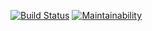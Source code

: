 [![Build Status](https://travis-ci.org/helenkyryliuk/Practice.svg?branch=master)](https://travis-ci.org/helenkyryliuk/Practice)
[![Maintainability](https://api.codeclimate.com/v1/badges/480fd4f72d7bef085c00/maintainability)](https://codeclimate.com/github/helenkyryliuk/Practice/maintainability)